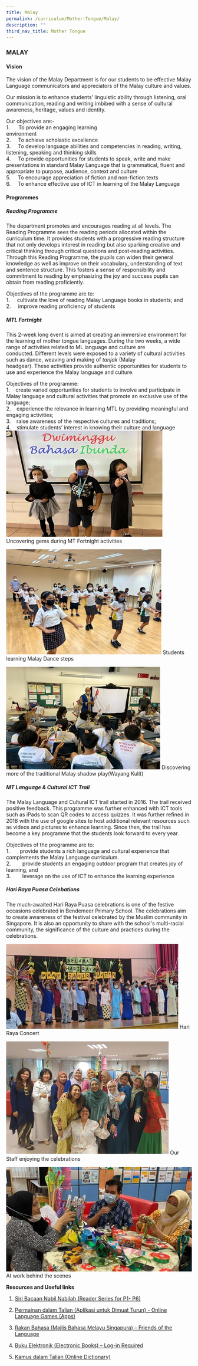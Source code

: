 ```yaml
---
title: Malay
permalink: /curriculum/Mother-Tongue/Malay/
description: ""
third_nav_title: Mother Tongue
---
```

### MALAY

#### Vision

The vision of the Malay Department is for our students to be effective Malay Language communicators and appreciators of the Malay culture and values.

Our mission is to enhance students’ linguistic ability through listening, oral communication, reading and writing imbibed with a sense of cultural awareness, heritage, values and identity.

Our objectives are:- <br>
1.      To provide an engaging learning    
         environment <br>
2.     To achieve scholastic excellence <br>
3.     To develop language abilities and 
         competencies in reading, writing, listening, 
         speaking and thinking skills <br>
4.     To provide opportunities for students to 
        speak, write and make presentations in 
        standard Malay Language that is 
        grammatical, fluent and appropriate to 
        purpose, audience, context and culture <br>
5.     To encourage appreciation of fiction and 
         non-fiction texts <br>
6.     To enhance effective use of ICT in learning 
        of the Malay Language

#### Programmes
##### Reading Programme 

The department promotes and encourages reading at all levels. The Reading Programme sees the reading periods allocated within the curriculum time. It provides students with a progressive reading structure that not only develops interest in reading but also sparking creative and critical thinking through critical questions and post-reading activities. Through this Reading Programme, the pupils can widen their general knowledge as well as improve on their vocabulary, understanding of text and sentence structure. This fosters a sense of responsibility and commitment to reading by emphasizing the joy and success pupils can obtain from reading proficiently.

Objectives of the programme are to: <br>
1.     cultivate the love of reading Malay Language books in students; and <br>
2.     improve reading proficiency of students



##### MTL Fortnight

This 2-week long event is aimed at creating an immersive environment for the learning of mother tongue languages. During the two weeks, a wide range of activities related to ML language and culture are conducted. Different levels were exposed to a variety of cultural activities such as dance, weaving and making of _tanjak_ (Malay headgear). These activities provide authentic opportunities for students to use and experience the Malay  language and culture.  

Objectives of the programme: <br>
1.    create varied opportunities for students to involve and participate in Malay language and cultural activities that promote an exclusive use of the language; <br>
2.    experience the relevance in learning MTL by providing meaningful and engaging activities; <br>
3.    raise awareness of the respective cultures and traditions; <br>
4.    stimulate students’ interest in knowing their culture and language
![Uncovering gems during Mother Tongue Fortnight activities.](/images/Malay%20dept%201.jpg)
Uncovering gems during MT Fortnight activities

![Students learning Malay Dance steps](/images/Malay%20dept%202.jpg)
Students learning Malay Dance steps

![Discovering more of the traditional Malay shadow play (Wayang Kulit)](/images/Malay%20dept%203.jpg)
Discovering more of the traditional Malay shadow play(Wayang Kulit)
##### MT Language & Cultural ICT Trail

The Malay Language and Cultural ICT trail started in 2016. The trail received positive feedback. This programme was further enhanced with ICT tools such as iPads to scan QR codes to access quizzes.  It was further refined in 2018 with the use of google sites to host additional relevant resources such as videos and pictures to enhance learning.  Since then, the trail has become a key programme that the students look forward to every year.

Objectives of the programme are to: <br>
1\.       provide students a rich language and cultural experience that complements the Malay Language curriculum. <br>
2.        provide students an engaging outdoor program that creates joy of learning, and  <br>
3.        leverage on the use of ICT to enhance the learning experience

##### **Hari Raya Puasa Celebations**

The much-awaited Hari Raya Puasa celebrations is one of the festive occasions celebrated in Bendemeer Primary School. The celebrations aim to create awareness of the festival celebrated by the Muslim community in Singapore. It is also an opportunity to share with the school's multi-racial community, the significance of the culture and practices during the celebrations.

![Hari Raya Concert](/images/HariRaya4.jpg)
                      Hari Raya Concert
										
![Our staff enjoying the celebrations](/images/hariraya5.jpg)										Our Staff enjoying the celebrations
										
![At work behind the scenes](/images/malaydept4.jpg)				At work behind the scenes

**Resources and Useful links**

1. [Siri Bacaan Nabil Nabilah (Reader Series for P1- P6)](https://mllpc.sg/publications/3)

2. [Permainan dalam Talian (Aplikasi untuk Dimuat Turun) - Online Language Games (Apps)](https://mllpc.sg/games)

3. [Rakan Bahasa (Majlis Bahasa Melayu Singapura) – Friends of the Language](https://www.languagecouncils.sg/mbms/my/bulan-bahasa/rakan-bahasa)

4. [Buku Elektronik (Electronic Books) – Log-in Required](https://eresources.nlb.gov.sg/main/malay-ebooks)

5. [Kamus dalam Talian (Online Dictionary)](https://prpm.dbp.gov.my/)